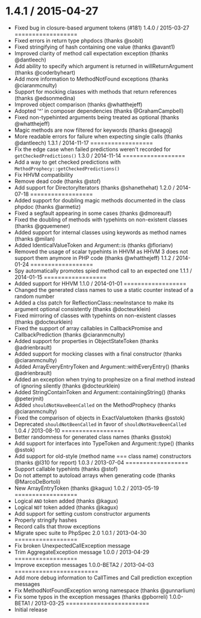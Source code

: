 1.4.1 / 2015-04-27
==================
  * Fixed bug in closure-based argument tokens (#181)
1.4.0 / 2015-03-27
==================
  * Fixed errors in return type phpdocs (thanks @sobit)
  * Fixed stringifying of hash containing one value (thanks @avant1)
  * Improved clarity of method call expectation exception (thanks @dantleech)
  * Add ability to specify which argument is returned in willReturnArgument (thanks @coderbyheart)
  * Add more information to MethodNotFound exceptions (thanks @ciaranmcnulty)
  * Support for mocking classes with methods that return references (thanks @edsonmedina)
  * Improved object comparison (thanks @whatthejeff)
  * Adopted '^' in composer dependencies (thanks @GrahamCampbell)
  * Fixed non-typehinted arguments being treated as optional (thanks @whatthejeff)
  * Magic methods are now filtered for keywords (thanks @seagoj)
  * More readable errors for failure when expecting single calls (thanks @dantleech)
1.3.1 / 2014-11-17
==================
  * Fix the edge case when failed predictions weren't recorded for `getCheckedPredictions()`
1.3.0 / 2014-11-14
==================
  * Add a way to get checked predictions with `MethodProphecy::getCheckedPredictions()`
  * Fix HHVM compatibility
  * Remove dead code (thanks @stof)
  * Add support for DirectoryIterators (thanks @shanethehat)
1.2.0 / 2014-07-18
==================
  * Added support for doubling magic methods documented in the class phpdoc (thanks @armetiz)
  * Fixed a segfault appearing in some cases (thanks @dmoreaulf)
  * Fixed the doubling of methods with typehints on non-existent classes (thanks @gquemener)
  * Added support for internal classes using keywords as method names (thanks @milan)
  * Added IdenticalValueToken and Argument::is (thanks @florianv)
  * Removed the usage of scalar typehints in HHVM as HHVM 3 does not support them anymore in PHP code (thanks @whatthejeff)
1.1.2 / 2014-01-24
==================
  * Spy automatically promotes spied method call to an expected one
1.1.1 / 2014-01-15
==================
  * Added support for HHVM
1.1.0 / 2014-01-01
==================
  * Changed the generated class names to use a static counter instead of a random number
  * Added a clss patch for ReflectionClass::newInstance to make its argument optional consistently (thanks @docteurklein)
  * Fixed mirroring of classes with typehints on non-existent classes (thanks @docteurklein)
  * Fixed the support of array callables in CallbackPromise and CallbackPrediction (thanks @ciaranmcnulty)
  * Added support for properties in ObjectStateToken (thanks @adrienbrault)
  * Added support for mocking classes with a final constructor (thanks @ciaranmcnulty)
  * Added ArrayEveryEntryToken and Argument::withEveryEntry() (thanks @adrienbrault)
  * Added an exception when trying to prophesize on a final method instead of ignoring silently (thanks @docteurklein)
  * Added StringContainToken and Argument::containingString() (thanks @peterjmit)
  * Added ``shouldNotHaveBeenCalled`` on the MethodProphecy (thanks @ciaranmcnulty)
  * Fixed the comparison of objects in ExactValuetoken (thanks @sstok)
  * Deprecated ``shouldNotBeenCalled`` in favor of ``shouldNotHaveBeenCalled``
1.0.4 / 2013-08-10
==================
  * Better randomness for generated class names (thanks @sstok)
  * Add support for interfaces into TypeToken and Argument::type() (thanks @sstok)
  * Add support for old-style (method name === class name) constructors (thanks @l310 for report)
1.0.3 / 2013-07-04
==================
  * Support callable typehints (thanks @stof)
  * Do not attempt to autoload arrays when generating code (thanks @MarcoDeBortoli)
  * New ArrayEntryToken (thanks @kagux)
1.0.2 / 2013-05-19
==================
  * Logical `AND` token added (thanks @kagux)
  * Logical `NOT` token added (thanks @kagux)
  * Add support for setting custom constructor arguments
  * Properly stringify hashes
  * Record calls that throw exceptions
  * Migrate spec suite to PhpSpec 2.0
1.0.1 / 2013-04-30
==================
  * Fix broken UnexpectedCallException message
  * Trim AggregateException message
1.0.0 / 2013-04-29
==================
  * Improve exception messages
1.0.0-BETA2 / 2013-04-03
========================
  * Add more debug information to CallTimes and Call prediction exception messages
  * Fix MethodNotFoundException wrong namespace (thanks @gunnarlium)
  * Fix some typos in the exception messages (thanks @pborreli)
1.0.0-BETA1 / 2013-03-25
========================
  * Initial release
